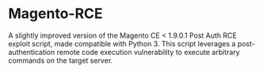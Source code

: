 # Magento-RCE
A slightly improved version of the Magento CE &lt; 1.9.0.1 Post Auth RCE exploit script, made compatible with Python 3. This script leverages a post-authentication remote code execution vulnerability to execute arbitrary commands on the target server.
